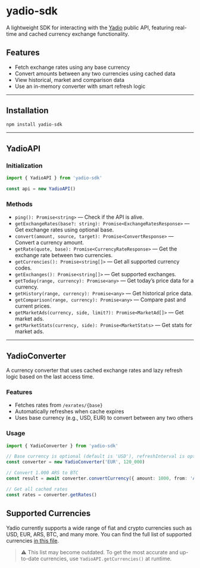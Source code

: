 # yadio-sdk

A lightweight SDK for interacting with the [Yadio](https://yadio.io) public API, featuring real-time and cached currency exchange functionality.

## Features

- Fetch exchange rates using any base currency
- Convert amounts between any two currencies using cached data
- View historical, market and comparison data
- Use an in-memory converter with smart refresh logic

---

## Installation

```bash
npm install yadio-sdk
```

---

## YadioAPI

### Initialization

```ts
import { YadioAPI } from 'yadio-sdk'

const api = new YadioAPI()
```

### Methods

- `ping(): Promise<string>` — Check if the API is alive.
- `getExchangeRates(base?: string): Promise<ExchangeRatesResponse>` — Get exchange rates using optional base.
- `convert(amount, source, target): Promise<ConvertResponse>` — Convert a currency amount.
- `getRate(quote, base): Promise<CurrencyRateResponse>` — Get the exchange rate between two currencies.
- `getCurrencies(): Promise<string[]>` — Get all supported currency codes.
- `getExchanges(): Promise<string[]>` — Get supported exchanges.
- `getToday(range, currency): Promise<any>` — Get today’s price data for a currency.
- `getHistory(range, currency): Promise<any>` — Get historical price data.
- `getComparison(range, currency): Promise<any>` — Compare past and current prices.
- `getMarketAds(currency, side, limit?): Promise<MarketAd[]>` — Get market ads.
- `getMarketStats(currency, side): Promise<MarketStats>` — Get stats for market ads.

---

## YadioConverter

A currency converter that uses cached exchange rates and lazy refresh logic based on the last access time.

### Features

* Fetches rates from `/exrates/{base}`
* Automatically refreshes when cache expires
* Uses base currency (e.g., USD, EUR) to convert between any two others

### Usage

```ts
import { YadioConverter } from 'yadio-sdk'

// Base currency is optional (default is 'USD'), refreshInterval is optional (default is 60_000 ms)
const converter = new YadioConverter('EUR', 120_000)

// Convert 1.000 ARS to BTC
const result = await converter.convertCurrency({ amount: 1000, from: 'ARS', to: 'BTC' })

// Get all cached rates
const rates = converter.getRates()
```


## Supported Currencies

Yadio currently supports a wide range of fiat and crypto currencies such as USD, EUR, ARS, BTC, and many more.
You can find the full list of supported currencies [in this file](./SUPPORTED_CURRENCIES.md).

> ⚠️ This list may become outdated. To get the most accurate and up-to-date currencies, use `YadioAPI.getCurrencies()` at runtime.
